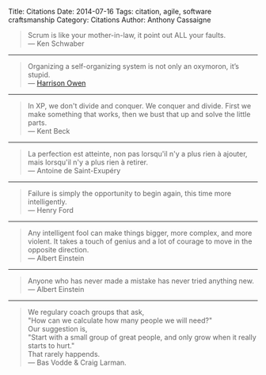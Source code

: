 Title: Citations
Date: 2014-07-16
Tags: citation, agile, software craftsmanship
Category: Citations
Author: Anthony Cassaigne

>Scrum is like your mother-in-law, it point out ALL your faults.  
― Ken Schwaber
---


>Organizing a self-organizing system is not only an oxymoron, it’s stupid.  
― [Harrison Owen](http://tyhallock.blogspot.fr/2014/02/harrison-owen-interview-inviting-flow.html)

---
>In XP, we don't divide and conquer. We conquer and divide. First we make something that works, then we bust that up and solve the little parts.  
― Kent Beck

---
>La perfection est atteinte, non pas lorsqu'il n'y a plus rien à ajouter, mais lorsqu'il n'y a plus rien à retirer.  
― Antoine de Saint-Exupéry

---
>Failure is simply the opportunity to begin again, this time more intelligently.  
― Henry Ford
---
>Any intelligent fool can make things bigger, more complex, and more violent. It takes a touch of genius and a lot of courage to move in the opposite direction.  
― Albert Einstein
---
>Anyone who has never made a mistake has never tried anything new.  
― Albert Einstein
---
>We regulary coach groups that ask,   
>"How can we calculate how many people we will need?"  
>Our suggestion is,  
>"Start with a small group of great people, and only grow when  it really starts to hurt."  
>That rarely happends.  
― Bas Vodde & Craig Larman.